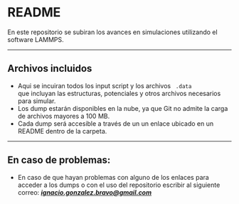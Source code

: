 # README
En este repositorio se subiran los avances en simulaciones utilizando el software LAMMPS.

---

## Archivos incluidos
- Aqui se incuiran todos los input script y los archivos <code> .data </code> que incluyan las estructuras, potenciales y otros archivos necesarios para simular.
- Los dump estarán disponibles en la nube, ya que Git no admite la carga de archivos mayores a 100 MB.
- Cada dump será accesible a través de un un enlace ubicado en un README dentro de la carpeta.

---

## En caso de problemas:

- En caso de que hayan problemas con alguno de los enlaces para acceder a los dumps o con el uso del repositorio escribir al siguiente correo: __*ignacio.gonzalez.bravo@gmail.com*__